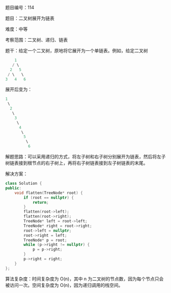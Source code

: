 题目编号：114

题目：二叉树展开为链表

难度：中等

考察范围：二叉树、递归、链表

题干：给定一个二叉树，原地将它展开为一个单链表。例如，给定二叉树

```cpp
    1
   / \
  2   5
 / \   \
3   4   6
```

展开后变为：

```cpp
1
 \
  2
   \
    3
     \
      4
       \
        5
         \
          6
```

解题思路：可以采用递归的方式，将左子树和右子树分别展开为链表，然后将左子树链表接到根节点的右子树上，再将右子树链表接到左子树链表的末尾。

解决方案：

```cpp
class Solution {
public:
    void flatten(TreeNode* root) {
        if (root == nullptr) {
            return;
        }
        flatten(root->left);
        flatten(root->right);
        TreeNode* left = root->left;
        TreeNode* right = root->right;
        root->left = nullptr;
        root->right = left;
        TreeNode* p = root;
        while (p->right != nullptr) {
            p = p->right;
        }
        p->right = right;
    }
};
```

算法复杂度：时间复杂度为 O(n)，其中 n 为二叉树的节点数，因为每个节点只会被访问一次。空间复杂度为 O(n)，因为递归调用的栈空间。